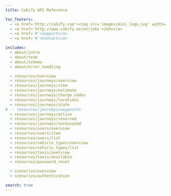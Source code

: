 ```yaml
---
title: Cabify API Reference

toc_footers:
  - <a href='http://cabify.com'><img src='images/mini_logo.svg' width='14px'/></a>
  - <a href='http://www.cabify.mx/en/jobs'>Jobs</a>
  - <a href='#'>Support</a>
  - <a href='#'>Contact</a>

includes:
  - about/intro
  - about/team
  - about/schema
  - about/error_handling

  - resources/overview
  - resources/journeys/overview
  - resources/journeys/item
  - resources/journeys/estimate
  - resources/journeys/charge_codes
  - resources/journeys/locations
  - resources/journeys/state
#  - resources/journeys/waypoints
  - resources/journeys/active
  - resources/journeys/reserved
  - resources/journeys/terminated
  - resources/users/overview
  - resources/users/item
  - resources/users/list
  - resources/vehicle_types/overview
  - resources/vehicle_types/list
  - resources/taxis/overview
  - resources/taxis/available
  - resources/password_reset

  - scenarios/overview
  - scenarios/authentication

search: true
---
```

